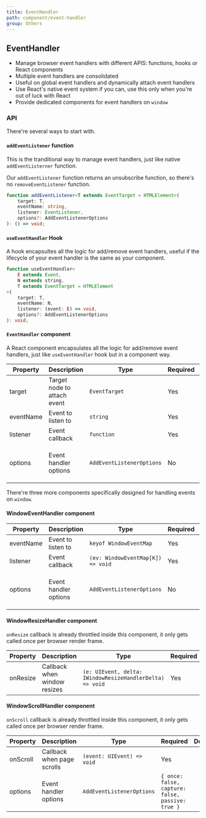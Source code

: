 ```yaml
---
title: EventHandler
path: component/event-handler
group: Others
---
```


## EventHandler

- Manage browser event handlers with different APIS: functions, hooks or React components
- Multiple event handlers are consolidated
- Useful on global event handlers and dynamically attach event handlers
- Use React's native event system if you can, use this only when you're out of luck with React
- Provide dedicated components for event handlers on `window`

### API

There're several ways to start with.

#### `addEventListener` function

This is the tranditional way to manage event handlers, just like native `addEventListerner` function.

Our `addEventListener` function returns an unsubscribe function, so there's no `removeEventListener` function.

```ts
function addEventListener<T extends EventTarget = HTMLElement>(
	target: T,
	eventName: string,
	listener: EventListener,
	options?: AddEventListenerOptions
): () => void;
```

#### `useEventHandler` Hook

A hook encapsultes all the logic for add/remove event handlers, useful if the lifecycle of your event handler is the same as your component.

```ts
function useEventHandler<
	E extends Event,
	N extends string,
	T extends EventTarget = HTMLElement
>(
	target: T,
	eventName: N,
	listener: (event: E) => void,
	options?: AddEventListenerOptions
): void;
```

#### `EventHandler` component

A React component encapsulates all the logic for add/remove event handlers, just like `useEventHandler` hook but in a component way.

| Property  | Description                 | Type                      | Required | Default                                         | Alternative |
| --------- | --------------------------- | ------------------------- | -------- | ----------------------------------------------- | ----------- |
| target    | Target node to attach event | `EventTarget`             | Yes      |                                                 |             |
| eventName | Event to listen to          | `string`                  | Yes      |                                                 |             |
| listener  | Event callback              | `function`                | Yes      |                                                 |             |
| options   | Event handler options       | `AddEventListenerOptions` | No       | `{once: false, capture: false, passive: false}` |             |

There're three more components specifically designed for handling events on `window`.

#### WindowEventHandler component

| Property  | Description           | Type                              | Required | Default                                           | Alternative |
| --------- | --------------------- | --------------------------------- | -------- | ------------------------------------------------- | ----------- |
| eventName | Event to listen to    | `keyof WindowEventMap`            | Yes      |                                                   |             |
| listener  | Event callback        | `(ev: WindowEventMap[K]) => void` | Yes      |                                                   |             |
| options   | Event handler options | `AddEventListenerOptions`         | No       | `{ once: false, capture: false, passive: false }` |             |

#### WindowResizeHandler component

`onResize` callback is already throttled inside this component, it only gets called once per browser render frame.

| Property | Description                  | Type                                                     | Required | Default | Alternative |
| -------- | ---------------------------- | -------------------------------------------------------- | -------- | ------- | ----------- |
| onResize | Callback when window resizes | `(e: UIEvent, delta: IWindowResizeHandlerDelta) => void` | Yes      |         |             |

#### WindowScrollHandler component

`onScroll` callback is already throttled inside this component, it only gets called once per browser render frame.

| Property | Description                | Type                       | Required                                         | Default | Alternative |
| -------- | -------------------------- | -------------------------- | ------------------------------------------------ | ------- | ----------- |
| onScroll | Callback when page scrolls | `(event: UIEvent) => void` | Yes                                              |         |             |
| options  | Event handler options      | `AddEventListenerOptions`  | `{ once: false, capture: false, passive: true }` |         |             |
